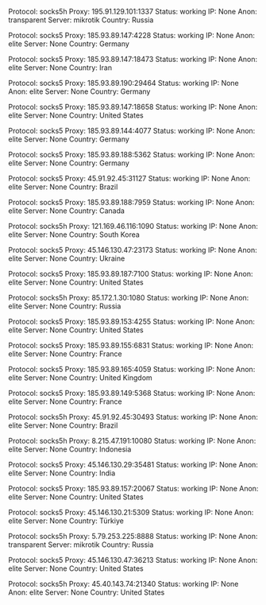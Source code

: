Protocol: socks5h
Proxy: 195.91.129.101:1337
Status: working
IP: None
Anon: transparent
Server: mikrotik
Country: Russia

Protocol: socks5
Proxy: 185.93.89.147:4228
Status: working
IP: None
Anon: elite
Server: None
Country: Germany

Protocol: socks5
Proxy: 185.93.89.147:18473
Status: working
IP: None
Anon: elite
Server: None
Country: Iran

Protocol: socks5
Proxy: 185.93.89.190:29464
Status: working
IP: None
Anon: elite
Server: None
Country: Germany

Protocol: socks5
Proxy: 185.93.89.147:18658
Status: working
IP: None
Anon: elite
Server: None
Country: United States

Protocol: socks5
Proxy: 185.93.89.144:4077
Status: working
IP: None
Anon: elite
Server: None
Country: Germany

Protocol: socks5
Proxy: 185.93.89.188:5362
Status: working
IP: None
Anon: elite
Server: None
Country: Germany

Protocol: socks5
Proxy: 45.91.92.45:31127
Status: working
IP: None
Anon: elite
Server: None
Country: Brazil

Protocol: socks5
Proxy: 185.93.89.188:7959
Status: working
IP: None
Anon: elite
Server: None
Country: Canada

Protocol: socks5h
Proxy: 121.169.46.116:1090
Status: working
IP: None
Anon: elite
Server: None
Country: South Korea

Protocol: socks5
Proxy: 45.146.130.47:23173
Status: working
IP: None
Anon: elite
Server: None
Country: Ukraine

Protocol: socks5
Proxy: 185.93.89.187:7100
Status: working
IP: None
Anon: elite
Server: None
Country: United States

Protocol: socks5h
Proxy: 85.172.1.30:1080
Status: working
IP: None
Anon: elite
Server: None
Country: Russia

Protocol: socks5
Proxy: 185.93.89.153:4255
Status: working
IP: None
Anon: elite
Server: None
Country: United States

Protocol: socks5
Proxy: 185.93.89.155:6831
Status: working
IP: None
Anon: elite
Server: None
Country: France

Protocol: socks5
Proxy: 185.93.89.165:4059
Status: working
IP: None
Anon: elite
Server: None
Country: United Kingdom

Protocol: socks5
Proxy: 185.93.89.149:5368
Status: working
IP: None
Anon: elite
Server: None
Country: France

Protocol: socks5h
Proxy: 45.91.92.45:30493
Status: working
IP: None
Anon: elite
Server: None
Country: Brazil

Protocol: socks5h
Proxy: 8.215.47.191:10080
Status: working
IP: None
Anon: elite
Server: None
Country: Indonesia

Protocol: socks5
Proxy: 45.146.130.29:35481
Status: working
IP: None
Anon: elite
Server: None
Country: India

Protocol: socks5
Proxy: 185.93.89.157:20067
Status: working
IP: None
Anon: elite
Server: None
Country: United States

Protocol: socks5
Proxy: 45.146.130.21:5309
Status: working
IP: None
Anon: elite
Server: None
Country: Türkiye

Protocol: socks5h
Proxy: 5.79.253.225:8888
Status: working
IP: None
Anon: transparent
Server: mikrotik
Country: Russia

Protocol: socks5
Proxy: 45.146.130.47:36213
Status: working
IP: None
Anon: elite
Server: None
Country: United States

Protocol: socks5h
Proxy: 45.40.143.74:21340
Status: working
IP: None
Anon: elite
Server: None
Country: United States

